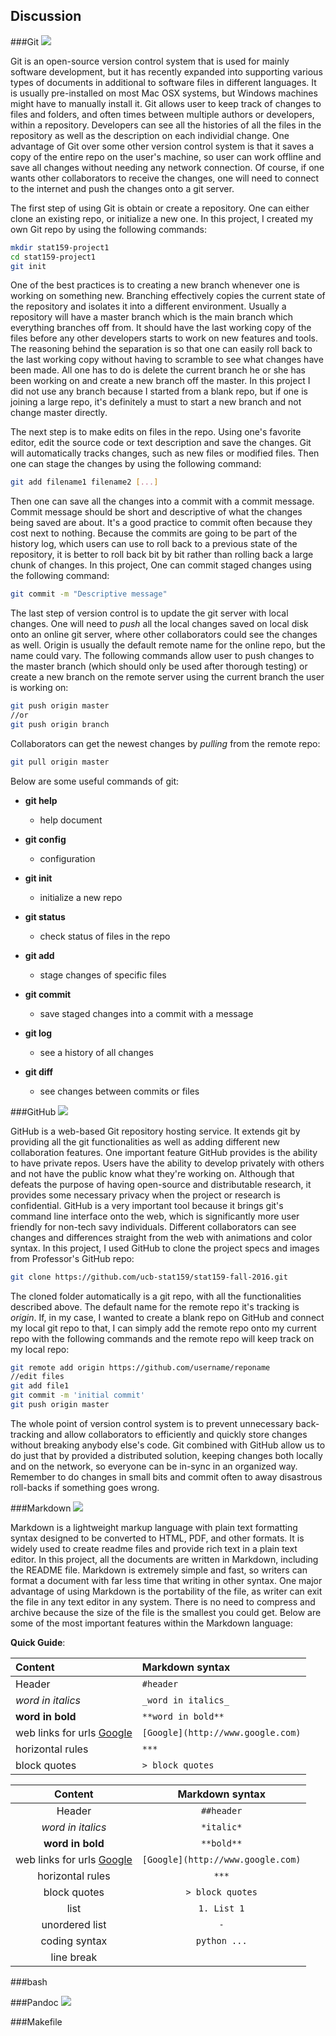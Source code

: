 Discussion
----------

###Git
![](../images/git-logo.png)

Git is an open-source version control system that is used for mainly software development, but it has recently expanded into supporting various types of documents in additional to software files in different languages. It is usually pre-installed on most Mac OSX systems, but Windows machines might have to manually install it. Git allows user to keep track of changes to files and folders, and often times between multiple authors or developers, within a repository. Developers can see all the histories of all the files in the repository as well as the description on each individial change. One advantage of Git over some other version control system is that it saves a copy of the entire repo on the user's machine, so user can work offline and save all changes without needing any network connection. Of course, if one wants other collaborators to receive the changes, one will need to connect to the internet and push the changes onto a git server. 

The first step of using Git is obtain or create a repository. One can either clone an existing repo, or initialize a new one. In this project, I created my own Git repo by using the following commands:

```bash
mkdir stat159-project1
cd stat159-project1
git init
```

One of the best practices is to creating a new branch whenever one is working on something new. Branching effectively copies the current state of the repository and isolates it into a different environment. Usually a repository will have a master branch which is the main branch which everything branches off from. It should have the last working copy of the files before any other developers starts to work on new features and tools. The reasoning behind the separation is so that one can easily roll back to the last working copy without having to scramble to see what changes have been made. All one has to do is delete the current branch he or she has been working on and create a new branch off the master. In this project I did not use any branch because I started from a blank repo, but if one is joining a large repo, it's definitely a must to start a new branch and not change master directly. 

The next step is to make edits on files in the repo. Using one's favorite editor, edit the source code or text description and save the changes. Git will automatically tracks changes, such as new files or modified files. Then one can stage the changes by using the following command:

```bash
git add filename1 filename2 [...]
```

Then one can save all the changes into a commit with a commit message. Commit message should be short and descriptive of what the changes being saved are about. It's a good practice to commit often because they cost next to nothing. Because the commits are going to be part of the history log, which users can use to roll back to a previous state of the repository, it is better to roll back bit by bit rather than rolling back a large chunk of changes. In this project, One can commit staged changes using the following command:

```bash
git commit -m "Descriptive message"
```

The last step of version control is to update the git server with local changes. One will need to *push* all the local changes saved on local disk onto an online git server, where other collaborators could see the changes as well. Origin is usually the default remote name for the online repo, but the name could vary. The following commands allow user to push changes to the master branch (which should only be used after thorough testing) or create a new branch on the remote server using the current branch the user is working on:

```bash
git push origin master 
//or
git push origin branch
```

Collaborators can get the newest changes by *pulling* from the remote repo:

```bash
git pull origin master
```

Below are some useful commands of git:

- **git help**

    - help document
- **git config**

    - configuration
- **git init**

    - initialize a new repo
- **git status**

    - check status of files in the repo
- **git add**

    - stage changes of specific files
- **git commit** 

    - save staged changes into a commit with a message
- **git log**

    - see a history of all changes
- **git diff**

    - see changes between commits or files

###GitHub
![](../images/github-logo.png)

GitHub is a web-based Git repository hosting service. It extends git by providing all the git functionalities as well as adding different new collaboration features. One important feature GitHub provides is the ability to have private repos. Users have the ability to develop privately with others and not have the public know what they're working on. Although that defeats the purpose of having open-source and distributable research, it provides some necessary privacy when the project or research is confidential. GitHub is a very important tool because it brings git's command line interface onto the web, which is significantly more user friendly for non-tech savy individuals. Different collaborators can see changes and differences straight from the web with animations and color syntax. In this project, I used GitHub to clone the project specs and images from Professor's GitHub repo:

```bash
git clone https://github.com/ucb-stat159/stat159-fall-2016.git
```

The cloned folder automatically is a git repo, with all the functionalities described above. The default name for the remote repo it's tracking is *origin*. If, in my case, I wanted to create a blank repo on GitHub and connect my local git repo to that, I can simply add the remote repo onto my current repo with the following commands and the remote repo will keep track on my local repo:

```bash
git remote add origin https://github.com/username/reponame
//edit files
git add file1
git commit -m 'initial commit'
git push origin master
```

The whole point of version control system is to prevent unnecessary back-tracking and allow collaborators to efficiently and quickly store changes without breaking anybody else's code. Git combined with GitHub allow us to do just that by provided a distributed solution, keeping changes both locally and on the network, so everyone can be in-sync in an organized way. Remember to do changes in small bits and commit often to away disastrous roll-backs if something goes wrong.

###Markdown
![](../images/markdown-logo.png)

Markdown is a lightweight markup language with plain text formatting syntax designed to be converted to HTML, PDF, and other formats. It is widely used to create readme files and provide rich text in a plain text editor. In this project, all the documents are written in Markdown, including the README file. Markdown is extremely simple and fast, so writers can format a document with far less time that writing in other syntax. One major advantage of using Markdown is the portability of the file, as writer can exit the file in any text editor in any system. There is no need to compress and archive because the size of the file is the smallest you could get. Below are some of the most important features within the Markdown language:

**Quick Guide**:

| Content               | Markdown syntax          | 
|:----------------------|:-------------------------|
| Header                | `#header`                |
| _word in italics_     | `_word in italics_ `     |
| **word in bold**      | `**word in bold**`       |
| web links for urls [Google](http://www.google.com)| `[Google](http://www.google.com)`|
| horizontal rules | `***`|
| block quotes | `> block quotes`|

  
| Content   | Markdown syntax     | 
|:-------------:|:------------------:|
| Header        | `##header`         |
| _word in italics_ | `*italic*`  |
| **word in bold** | `**bold**`     |
| web links for urls [Google](http://www.google.com)| `[Google](http://www.google.com)`|
| horizontal rules | `***`|
| block quotes | `> block quotes`|
| list          | `1. List 1`|
|unordered list| `-`|
|coding syntax|````python ...````|
|line break| <Enter>|

###bash

###Pandoc
![](../images/pandoc-logo.png)

###Makefile

